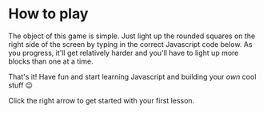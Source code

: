 # How to play

The object of this game is simple. Just light up the rounded squares on the right side of the screen by typing in the correct Javascript code below. As you progress, it'll get relatively harder and you'll have to light up more blocks than one at a time.

That's it! Have fun and start learning Javascript and building your *own* cool stuff 😉

Click the right arrow to get started with your first lesson.

